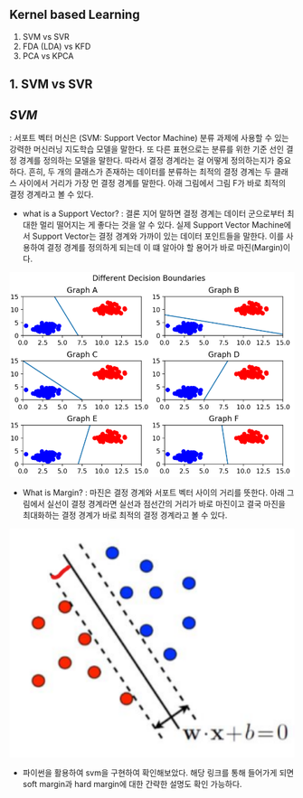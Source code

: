 ## Kernel based Learning 

1. SVM vs SVR 
2. FDA (LDA) vs KFD 
3. PCA vs KPCA

## 1. SVM vs SVR 

## *SVM* 
: 서포트 벡터 머신은 (SVM: Support Vector Machine) 분류 과제에 사용할 수 있는 강력한 머신러닝 지도학습 모델을 말한다. 또 다른 표현으로는 분류를 위한 기준 선인 결정 경계를 정의하는 모델을 말한다. 따라서 결정 경계라는 걸 어떻게 정의하는지가 중요하다. 흔히, 두 개의 클래스가 존재하는 데이터를 분류하는 최적의 결정 경계는 두 클래스 사이에서 거리가 가장 먼 결정 경계를 말한다. 아래 그림에서 그림 F가 바로 최적의 결정 경계라고 볼 수 있다.

- what is a Support Vector? 
: 결론 지어 말하면 결정 경계는 데이터 군으로부터 최대한 멀리 떨어지는 게 좋다는 것을 알 수 있다. 실제 Support Vector Machine에서 Support Vector는 결정 경계와 가까이 있는 데이터 포인트들을 말한다. 이를 사용하여 결정 경계를 정의하게 되는데 이 떄 알아야 할 용어가 바로 마진(Margin)이다.
<img src="./image/svm.png" width='100%' height='30%'>

- What is Margin? 
: 마진은 결정 경계와 서포트 벡터 사이의 거리를 뜻한다. 아래 그림에서 실선이 결정 경계라면 실선과 점선간의 거리가 바로 마진이고 결국 마진을 최대화하는 결정 경계가 바로 최적의 결정 경계라고 볼 수 있다.

<img src="./image/margin.png" width='100%' height='30%'>

- 파이썬을 활용하여 svm을 구현하여 확인해보았다. 해당 링크를 통해 들어가게 되면 soft margin과 hard margin에 대한 간략한 설명도 확인 가능하다.
